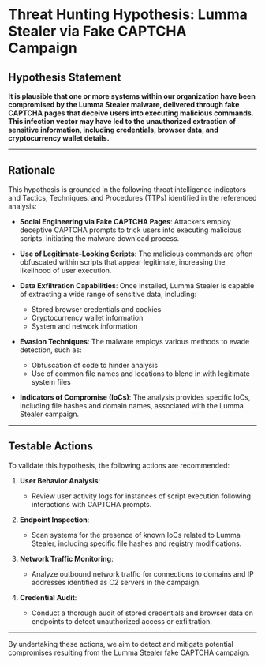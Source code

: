 # Threat Hunting Hypothesis: Lumma Stealer via Fake CAPTCHA Campaign

## Hypothesis Statement

**It is plausible that one or more systems within our organization have been compromised by the Lumma Stealer malware, delivered through fake CAPTCHA pages that deceive users into executing malicious commands. This infection vector may have led to the unauthorized extraction of sensitive information, including credentials, browser data, and cryptocurrency wallet details.**

---

## Rationale

This hypothesis is grounded in the following threat intelligence indicators and Tactics, Techniques, and Procedures (TTPs) identified in the referenced analysis:

- **Social Engineering via Fake CAPTCHA Pages**: Attackers employ deceptive CAPTCHA prompts to trick users into executing malicious scripts, initiating the malware download process.

- **Use of Legitimate-Looking Scripts**: The malicious commands are often obfuscated within scripts that appear legitimate, increasing the likelihood of user execution.

- **Data Exfiltration Capabilities**: Once installed, Lumma Stealer is capable of extracting a wide range of sensitive data, including:
  - Stored browser credentials and cookies
  - Cryptocurrency wallet information
  - System and network information

- **Evasion Techniques**: The malware employs various methods to evade detection, such as:
  - Obfuscation of code to hinder analysis
  - Use of common file names and locations to blend in with legitimate system files

- **Indicators of Compromise (IoCs)**: The analysis provides specific IoCs, including file hashes and domain names, associated with the Lumma Stealer campaign.

---

## Testable Actions

To validate this hypothesis, the following actions are recommended:

1. **User Behavior Analysis**:
   - Review user activity logs for instances of script execution following interactions with CAPTCHA prompts.

2. **Endpoint Inspection**:
   - Scan systems for the presence of known IoCs related to Lumma Stealer, including specific file hashes and registry modifications.

3. **Network Traffic Monitoring**:
   - Analyze outbound network traffic for connections to domains and IP addresses identified as C2 servers in the campaign.

4. **Credential Audit**:
   - Conduct a thorough audit of stored credentials and browser data on endpoints to detect unauthorized access or exfiltration.

---

By undertaking these actions, we aim to detect and mitigate potential compromises resulting from the Lumma Stealer fake CAPTCHA campaign.
